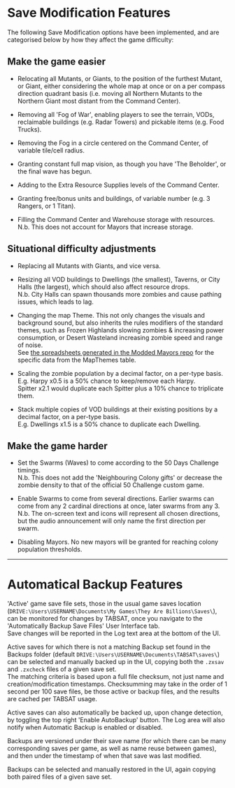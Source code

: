 # Save Modification Features

The following Save Modification options have been implemented, and are categorised below by how they affect the game difficulty:

## Make the game easier

* Relocating all Mutants, or Giants, to the position of the furthest Mutant, or Giant, either considering the whole map at once or on a per compass direction quadrant basis (i.e. moving all Northern Mutants to the Northern Giant most distant from the Command Center).

* Removing all 'Fog of War', enabling players to see the terrain, VODs, reclaimable buildings (e.g. Radar Towers) and pickable items (e.g. Food Trucks).

* Removing the Fog in a circle centered on the Command Center, of variable tile/cell radius.

* Granting constant full map vision, as though you have 'The Beholder', or the final wave has begun.

* Adding to the Extra Resource Supplies levels of the Command Center.

* Granting free/bonus units and buildings, of variable number (e.g. 3 Rangers, or 1 Titan).

* Filling the Command Center and Warehouse storage with resources.  
N.b. This does not account for Mayors that increase storage.

## Situational difficulty adjustments

* Replacing all Mutants with Giants, and vice versa.

* Resizing all VOD buildings to Dwellings (the smallest), Taverns, or City Halls (the largest), which should also affect resource drops.  
N.b. City Halls can spawn thousands more zombies and cause pathing issues, which leads to lag.

* Changing the map Theme. This not only changes the visuals and background sound, but also inherits the rules modifiers of the standard themes, such as Frozen Highlands slowing zombies & increasing power consumption, or Desert Wasteland increasing zombie speed and range of noise.  
See [the spreadsheets generated in the Modded Mayors repo](https://github.com/DaneelTrevize/Modded-Mayors/tree/master/Source) for the specific data from the MapThemes table.

* Scaling the zombie population by a decimal factor, on a per-type basis.  
E.g. Harpy x0.5 is a 50% chance to keep/remove each Harpy.  
Spitter x2.1 would duplicate each Spitter plus a 10% chance to triplicate them.

* Stack multiple copies of VOD buildings at their existing positions by a decimal factor, on a per-type basis.  
E.g. Dwellings x1.5 is a 50% chance to duplicate each Dwelling.

## Make the game harder

* Set the Swarms (Waves) to come according to the 50 Days Challenge timings.  
N.b. This does not add the 'Neighbouring Colony gifts' or decrease the zombie density to that of the official 50 Challenge custom game.

* Enable Swarms to come from several directions. Earlier swarms can come from any 2 cardinal directions at once, later swarms from any 3.  
N.b. The on-screen text and icons will represent all chosen directions, but the audio announcement will only name the first direction per swarm.

* Disabling Mayors. No new mayors will be granted for reaching colony population thresholds.

----

# Automatical Backup Features

'Active' game save file sets, those in the usual game saves location (`DRIVE:\Users\USERNAME\Documents\My Games\They Are Billions\Saves\`), can be monitored for changes by TABSAT, once you navigate to the 'Automatically Backup Save Files' User Interface tab.  
Save changes will be reported in the Log text area at the bottom of the UI.

Active saves for which there is not a matching Backup set found in the Backups folder (default `DRIVE:\Users\USERNAME\Documents\TABSAT\saves\`) can be selected and manually backed up in the UI, copying both the `.zxsav` and `.zxcheck` files of a given save set.  
The matching criteria is based upon a full file checksum, not just name and creation/modification timestamps. Checksumming may take in the order of 1 second per 100 save files, be those active or backup files, and the results are cached per TABSAT usage.

Active saves can also automatically be backed up, upon change detection, by toggling the top right 'Enable AutoBackup' button. The Log area will also notify when Automatic Backup is enabled or disabled.

Backups are versioned under their save name (for which there can be many corresponding saves per game, as well as name reuse between games), and then under the timestamp of when that save was last modified.

Backups can be selected and manually restored in the UI, again copying both paired files of a given save set.
